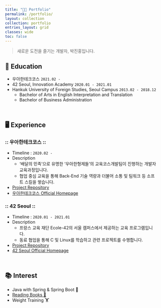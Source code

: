 ```yaml
---
title: "👨‍💻 Portfolio"
permalink: /portfolio/
layout: collection
collection: portfolio
entries_layout: grid
classes: wide
toc: false
---
```


> 새로운 도전을 즐기는 개발자, 박진홍입니다.

## 🏫 Education

* 우아한테크코스 ``2021.02 - ``
* 42 Seoul, Innovation Academy ``2020.01 - 2021.01``
* Hankuk University of Foreign Studies, Seoul Campus ``2013.02 - 2018.12``
  * Bachelor of Arts in English Interpretation and Translation
  * Bachelor of Business Administration

<br>

## ‍🖥️ Experience

### :: 우아한테크코스 ::

* Timeline : ``2020.02 -``
* Description
  * ‘배달의 민족’으로 유명한 ‘우아한형제들’의 교육코스개발팀이 진행하는 개발자 교육과정입니다.
  * 협업 중심 교육을 통해 Back-End 기술 역량과 더불어 소통 및 팀워크 등 소프트 스킬을 쌓습니다.
* [Project Repository](https://github.com/xlffm3/woowacourse-projects)
* [우아한테크코스 Official Homepage](https://woowacourse.github.io/)

### :: 42 Seoul ::

* Timeline : ``2020.01 - 2021.01``
* Description
  * 프랑스 교육 재단 Ecole-42의 서울 캠퍼스에서 제공하는 교육 프로그램입니다.
  * 동료 협업을 통해 C 및 Linux를 학습하고 관련 프로젝트를 수행합니다.
* [Project Repository](https://github.com/xlffm3/42-Seoul)
* [42 Seoul Official Homepage](https://42seoul.kr/)

<br>

## 📚 Interest

* Java with Spring & Spring Boot 🌱
* [Reading Books 📖](https://xlffm3.github.io/books/)
* Weight Training 🏋️
